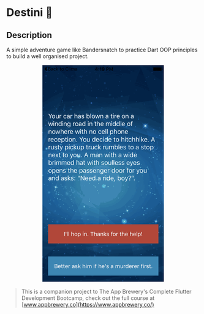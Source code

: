 # Destini 🤔

## Description

A simple adventure game like Bandersnatch to practice Dart OOP principles to build a well organised project.

<p align='center'>
<img src='https://github.com/mschneider86/destini/blob/master/images/Destini.gif' alt='Finished App' />
  </p>


>This is a companion project to The App Brewery's Complete Flutter Development Bootcamp, check out the full course at [www.appbrewery.co](https://www.appbrewery.co/)

